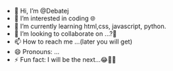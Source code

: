 - 👋 Hi, I’m @Debatej
- 👀 I’m interested in coding 🌐
- 🌱 I’m currently learning html,css, javascript, python.
- 💞️ I’m looking to collaborate on ...?🤫
- 📫 How to reach me ...(later you will get)
- 😄 Pronouns: ...
- ⚡ Fun fact: I will be the next...😂👀🌐

<!---
Debatej2299q/Debatej2299q is a ✨ special ✨ repository because its `README.md` (this file) appears on your GitHub profile.
You can click the Preview link to take a look at your changes.
--->
